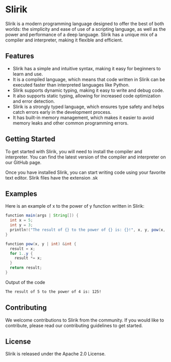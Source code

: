 # Slirik
Slirik is a modern programming language designed to offer the best of both worlds: the simplicity and ease of use of a scripting language, as well as the power and performance of a deep language. Slirik has a unique mix of a compiler and interpreter, making it flexible and efficient.

## Features
- Slirik has a simple and intuitive syntax, making it easy for beginners to learn and use.
- It is a compiled language, which means that code written in Slirik can be executed faster than interpreted languages like Python.
- Slirik supports dynamic typing, making it easy to write and debug code.
- It also supports static typing, allowing for increased code optimization and error detection.
- Slirik is a strongly typed language, which ensures type safety and helps catch errors early in the development process.
- It has built-in memory management, which makes it easier to avoid memory leaks and other common programming errors.

## Getting Started
To get started with Slirik, you will need to install the compiler and interpreter. You can find the latest version of the compiler and interpreter on our GitHub page.

Once you have installed Slirik, you can start writing code using your favorite text editor. Slirik files have the extension .sk

## Examples
Here is an example of x to the power of y function written in Slirik:
```java
function main(args | String[]) {
  int x = 5;
  int y = 3;
  println!("The result of {} to the power of {} is: {}!", x, y, pow(x, y));
}

function pow(x, y | int) &int {
  result = x;
  for 1..y {
    result *= x;
  }
  return result;
}
```

Output of the code
```bash
The result of 5 to the power of 4 is: 125!
```

## Contributing
We welcome contributions to Slirik from the community. If you would like to contribute, please read our contributing guidelines to get started.

## License
Slirik is released under the Apache 2.0 License.

